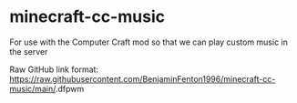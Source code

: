 # minecraft-cc-music
For use with the Computer Craft mod so that we can play custom music in the server

Raw GitHub link format: https://raw.githubusercontent.com/BenjaminFenton1996/minecraft-cc-music/main/<file-name>.dfpwm
